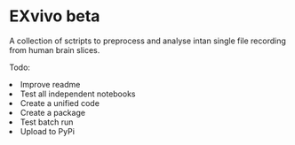 # EXvivo beta
A collection of sctripts to preprocess and analyse intan single file recording from human brain slices. 

Todo:

<li> Improve readme</li>
<li> Test all independent notebooks</li>
<li> Create a unified code</li>
<li> Create a package</li>
<li> Test batch run</li>
<li> Upload to PyPi</li>


